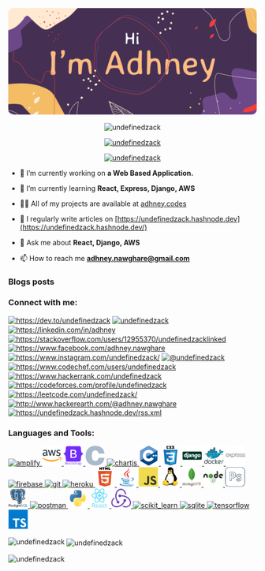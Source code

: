 <img style="border-radius: 10px;" src="https://github.com/undefinedzack/undefinedzack/blob/main/type3.png"/>

[comment]: <> (<a href="https://undefinedzack.github.io/its.me/"><img align="right" width="200px" src="https://github.com/undefinedzack/undefinedzack/blob/main/its%20me.png" /></a>)



<p align="center"> <img src="https://komarev.com/ghpvc/?username=undefinedzack&label=Profile%20views&color=0e75b6&style=flat" alt="undefinedzack" /> </p>

<p align="center"> <a href="https://github.com/ryo-ma/github-profile-trophy"><img src="https://github-profile-trophy.vercel.app/?username=undefinedzack&column=3&margin-w=15&margin-h=15" alt="undefinedzack" /></a> </p>

<p align="center"> <a href="https://twitter.com/undefinedzack" target="blank"><img src="https://img.shields.io/twitter/follow/undefinedzack?logo=twitter&style=for-the-badge" alt="undefinedzack" /></a> </p>

- 🔭 I’m currently working on **a Web Based Application.**

- 🌱 I’m currently learning **React, Express, Django, AWS**

- 👨‍💻 All of my projects are available at [adhney.codes](adhney.codes)

- 📝 I regularly write articles on [https://undefinedzack.hashnode.dev](https://undefinedzack.hashnode.dev/)

- 💬 Ask me about **React, Django, AWS**

- 📫 How to reach me **adhney.nawghare@gmail.com**

### Blogs posts
<!-- BLOG-POST-LIST:START -->
<!-- BLOG-POST-LIST:END -->

<h3 align="left">Connect with me:</h3>
<p align="left">
<a href="https://dev.to/https://dev.to/undefinedzack" target="blank"><img align="center" src="https://cdn.jsdelivr.net/npm/simple-icons@3.0.1/icons/dev-dot-to.svg" alt="https://dev.to/undefinedzack" height="30" width="40" /></a>
<a href="https://twitter.com/undefinedzack" target="blank"><img align="center" src="https://cdn.jsdelivr.net/npm/simple-icons@3.0.1/icons/twitter.svg" alt="undefinedzack" height="30" width="40" /></a>
<a href="https://linkedin.com/in/https://linkedin.com/in/adhney" target="blank"><img align="center" src="https://cdn.jsdelivr.net/npm/simple-icons@3.0.1/icons/linkedin.svg" alt="https://linkedin.com/in/adhney" height="30" width="40" /></a>
<a href="https://stackoverflow.com/users/https://stackoverflow.com/users/12955370/undefinedzacklinked" target="blank"><img align="center" src="https://cdn.jsdelivr.net/npm/simple-icons@3.0.1/icons/stackoverflow.svg" alt="https://stackoverflow.com/users/12955370/undefinedzacklinked" height="30" width="40" /></a>
<a href="https://fb.com/https://www.facebook.com/adhney.nawghare" target="blank"><img align="center" src="https://cdn.jsdelivr.net/npm/simple-icons@3.0.1/icons/facebook.svg" alt="https://www.facebook.com/adhney.nawghare" height="30" width="40" /></a>
<a href="https://instagram.com/https://www.instagram.com/undefinedzack/" target="blank"><img align="center" src="https://cdn.jsdelivr.net/npm/simple-icons@3.0.1/icons/instagram.svg" alt="https://www.instagram.com/undefinedzack/" height="30" width="40" /></a>
<a href="https://medium.com/@undefinedzack" target="blank"><img align="center" src="https://cdn.jsdelivr.net/npm/simple-icons@3.0.1/icons/medium.svg" alt="@undefinedzack" height="30" width="40" /></a>
<a href="https://www.codechef.com/users/https://www.codechef.com/users/undefinedzack" target="blank"><img align="center" src="https://cdn.jsdelivr.net/npm/simple-icons@3.1.0/icons/codechef.svg" alt="https://www.codechef.com/users/undefinedzack" height="30" width="40" /></a>
<a href="https://www.hackerrank.com/https://www.hackerrank.com/undefinedzack" target="blank"><img align="center" src="https://cdn.jsdelivr.net/npm/simple-icons@3.0.1/icons/hackerrank.svg" alt="https://www.hackerrank.com/undefinedzack" height="30" width="40" /></a>
<a href="https://codeforces.com/profile/https://codeforces.com/profile/undefinedzack" target="blank"><img align="center" src="https://cdn.jsdelivr.net/npm/simple-icons@3.0.1/icons/codeforces.svg" alt="https://codeforces.com/profile/undefinedzack" height="30" width="40" /></a>
<a href="https://www.leetcode.com/https://leetcode.com/undefinedzack/" target="blank"><img align="center" src="https://cdn.jsdelivr.net/npm/simple-icons@3.0.1/icons/leetcode.svg" alt="https://leetcode.com/undefinedzack/" height="30" width="40" /></a>
<a href="https://www.hackerearth.com/http://www.hackerearth.com/@adhney.nawghare" target="blank"><img align="center" src="https://cdn.jsdelivr.net/npm/simple-icons@3.0.1/icons/hackerearth.svg" alt="http://www.hackerearth.com/@adhney.nawghare" height="30" width="40" /></a>
<a href="/https://undefinedzack.hashnode.dev/rss.xml" target="blank"><img align="center" src="https://cdn.jsdelivr.net/npm/simple-icons@3.0.1/icons/rss.svg" alt="https://undefinedzack.hashnode.dev/rss.xml" height="30" width="40" /></a>
</p>

<h3 align="left">Languages and Tools:</h3>
<p align="left"> <a href="https://aws.amazon.com/amplify/" target="_blank"> <img src="https://docs.amplify.aws/assets/logo-dark.svg" alt="amplify" width="40" height="40"/> </a> <a href="https://aws.amazon.com" target="_blank"> <img src="https://raw.githubusercontent.com/devicons/devicon/master/icons/amazonwebservices/amazonwebservices-original-wordmark.svg" alt="aws" width="40" height="40"/> </a> <a href="https://getbootstrap.com" target="_blank"> <img src="https://raw.githubusercontent.com/devicons/devicon/master/icons/bootstrap/bootstrap-plain-wordmark.svg" alt="bootstrap" width="40" height="40"/> </a> <a href="https://www.cprogramming.com/" target="_blank"> <img src="https://raw.githubusercontent.com/devicons/devicon/master/icons/c/c-original.svg" alt="c" width="40" height="40"/> </a> <a href="https://www.chartjs.org" target="_blank"> <img src="https://www.chartjs.org/media/logo-title.svg" alt="chartjs" width="40" height="40"/> </a> <a href="https://www.w3schools.com/cpp/" target="_blank"> <img src="https://raw.githubusercontent.com/devicons/devicon/master/icons/cplusplus/cplusplus-original.svg" alt="cplusplus" width="40" height="40"/> </a> <a href="https://www.w3schools.com/css/" target="_blank"> <img src="https://raw.githubusercontent.com/devicons/devicon/master/icons/css3/css3-original-wordmark.svg" alt="css3" width="40" height="40"/> </a> <a href="https://www.djangoproject.com/" target="_blank"> <img src="https://raw.githubusercontent.com/devicons/devicon/master/icons/django/django-original.svg" alt="django" width="40" height="40"/> </a> <a href="https://www.docker.com/" target="_blank"> <img src="https://raw.githubusercontent.com/devicons/devicon/master/icons/docker/docker-original-wordmark.svg" alt="docker" width="40" height="40"/> </a> <a href="https://expressjs.com" target="_blank"> <img src="https://raw.githubusercontent.com/devicons/devicon/master/icons/express/express-original-wordmark.svg" alt="express" width="40" height="40"/> </a> <a href="https://firebase.google.com/" target="_blank"> <img src="https://www.vectorlogo.zone/logos/firebase/firebase-icon.svg" alt="firebase" width="40" height="40"/> </a> <a href="https://git-scm.com/" target="_blank"> <img src="https://www.vectorlogo.zone/logos/git-scm/git-scm-icon.svg" alt="git" width="40" height="40"/> </a> <a href="https://heroku.com" target="_blank"> <img src="https://www.vectorlogo.zone/logos/heroku/heroku-icon.svg" alt="heroku" width="40" height="40"/> </a> <a href="https://www.w3.org/html/" target="_blank"> <img src="https://raw.githubusercontent.com/devicons/devicon/master/icons/html5/html5-original-wordmark.svg" alt="html5" width="40" height="40"/> </a> <a href="https://www.java.com" target="_blank"> <img src="https://raw.githubusercontent.com/devicons/devicon/master/icons/java/java-original.svg" alt="java" width="40" height="40"/> </a> <a href="https://developer.mozilla.org/en-US/docs/Web/JavaScript" target="_blank"> <img src="https://raw.githubusercontent.com/devicons/devicon/master/icons/javascript/javascript-original.svg" alt="javascript" width="40" height="40"/> </a> <a href="https://www.linux.org/" target="_blank"> <img src="https://raw.githubusercontent.com/devicons/devicon/master/icons/linux/linux-original.svg" alt="linux" width="40" height="40"/> </a> <a href="https://www.mongodb.com/" target="_blank"> <img src="https://raw.githubusercontent.com/devicons/devicon/master/icons/mongodb/mongodb-original-wordmark.svg" alt="mongodb" width="40" height="40"/> </a> <a href="https://nodejs.org" target="_blank"> <img src="https://raw.githubusercontent.com/devicons/devicon/master/icons/nodejs/nodejs-original-wordmark.svg" alt="nodejs" width="40" height="40"/> </a> <a href="https://www.photoshop.com/en" target="_blank"> <img src="https://raw.githubusercontent.com/devicons/devicon/master/icons/photoshop/photoshop-line.svg" alt="photoshop" width="40" height="40"/> </a> <a href="https://www.postgresql.org" target="_blank"> <img src="https://raw.githubusercontent.com/devicons/devicon/master/icons/postgresql/postgresql-original-wordmark.svg" alt="postgresql" width="40" height="40"/> </a> <a href="https://postman.com" target="_blank"> <img src="https://www.vectorlogo.zone/logos/getpostman/getpostman-icon.svg" alt="postman" width="40" height="40"/> </a> <a href="https://www.python.org" target="_blank"> <img src="https://raw.githubusercontent.com/devicons/devicon/master/icons/python/python-original.svg" alt="python" width="40" height="40"/> </a> <a href="https://reactjs.org/" target="_blank"> <img src="https://raw.githubusercontent.com/devicons/devicon/master/icons/react/react-original-wordmark.svg" alt="react" width="40" height="40"/> </a> <a href="https://redux.js.org" target="_blank"> <img src="https://raw.githubusercontent.com/devicons/devicon/master/icons/redux/redux-original.svg" alt="redux" width="40" height="40"/> </a> <a href="https://scikit-learn.org/" target="_blank"> <img src="https://upload.wikimedia.org/wikipedia/commons/0/05/Scikit_learn_logo_small.svg" alt="scikit_learn" width="40" height="40"/> </a> <a href="https://www.sqlite.org/" target="_blank"> <img src="https://www.vectorlogo.zone/logos/sqlite/sqlite-icon.svg" alt="sqlite" width="40" height="40"/> </a> <a href="https://www.tensorflow.org" target="_blank"> <img src="https://www.vectorlogo.zone/logos/tensorflow/tensorflow-icon.svg" alt="tensorflow" width="40" height="40"/> </a> <a href="https://www.typescriptlang.org/" target="_blank"> <img src="https://raw.githubusercontent.com/devicons/devicon/master/icons/typescript/typescript-original.svg" alt="typescript" width="40" height="40"/> </a> </p>

<p><img align="left" src="https://github-readme-stats.vercel.app/api/top-langs?username=undefinedzack&show_icons=true&locale=en&layout=compact" alt="undefinedzack" /></p>

<p>&nbsp;<img align="center" src="https://github-readme-stats.vercel.app/api?username=undefinedzack&show_icons=true&locale=en" alt="undefinedzack" /></p>

<p><img align="center" src="https://github-readme-streak-stats.herokuapp.com/?user=undefinedzack&" alt="undefinedzack" /></p>
